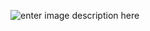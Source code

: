![enter image description here](https://media.discordapp.net/attachments/1052902389327339520/1063058208320663644/sector_banner.png)
